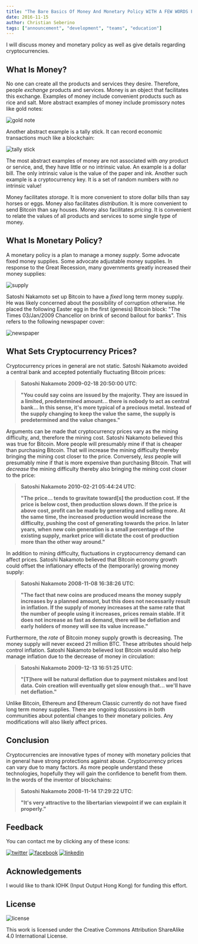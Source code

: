 ```yaml
---
title: "The Bare Basics Of Money And Monetary Policy WITH A FEW WORDS FROM SATOSHI NAKAMOTO"
date: 2016-11-15
author: Christian Seberino
tags: ["announcement", "development", "teams", "education"]
---
```


I will discuss money and monetary policy as well as give details regarding cryptocurrencies.

## What Is Money?

No one can create all the products and services they desire.  Therefore, people *exchange* products and services.   Money is an object that facilitates this exchange.  Examples of money include convenient products such as rice and salt.  More abstract examples of money include promissory notes like gold notes:

![gold note](./a72fc24c84.jpg)

Another abstract example is a tally stick.  It can record economic transactions much like a blockchain:

![tally stick](./a97229b244.jpg)

The most abstract examples of money are not associated with *any* product or service, and, they have little or no intrinsic value.  An example is a dollar bill.  The only intrinsic value is the value of the paper and ink.  Another such example is a cryptocurrency key.  It is a set of random numbers with *no* intrinsic value!

Money facilitates *storage*.  It is more convenient to store dollar bills than say horses or eggs.  Money also facilitates *distribution*.  It is more convenient to send Bitcoin than say houses.  Money also facilitates *pricing*.  It is convenient to relate the values of all products and services to some single type of money.

## What Is Monetary Policy?

A monetary policy is a plan to manage a money *supply*.  Some advocate fixed money supplies.  Some advocate adjustable money supplies.  In response to the Great Recession, many governments greatly increased their money supplies:

![supply](./dd5f4b1425.png)

Satoshi Nakamoto set up Bitcoin to have a *fixed* long term money supply.  He was likely concerned about the possibility of corruption otherwise.  He placed the following Easter egg in the first (genesis) Bitcoin block: "The Times 03/Jan/2009 Chancellor on brink of second bailout for banks".  This refers to the following newspaper cover:

![newspaper](./a7217eff78.jpg)

## What Sets Cryptocurrency Prices?

Cryptocurrency prices in general are not static.  Satoshi Nakamoto avoided a central bank and accepted potentially fluctuating Bitcoin prices:

> **Satoshi Nakamoto 2009-02-18 20:50:00 UTC**:
>
> **"You could say coins are issued by the majority. They are issued in a limited, predetermined amount... there is nobody to act as central bank... In this sense, it's more typical of a precious metal. Instead of the supply changing to keep the value the same, the supply is predetermined and the value changes."**

Arguments can be made that cryptocurrency prices vary as the mining difficulty, and, therefore the mining cost. Satoshi Nakamoto believed this was true for Bitcoin.  More people will presumably mine if that is cheaper than purchasing Bitcoin.  That will increase the mining difficulty thereby bringing the mining cost closer to the price. Conversely, *less* people will presumably mine if that is more expensive than purchasing Bitcoin.  That will *decrease* the mining difficulty thereby also bringing the mining cost closer to the price:

> **Satoshi Nakamoto 2010-02-21 05:44:24 UTC**:
>
> **"The price... tends to gravitate toward[s] the production cost.  If the price is below cost, then production slows down.  If the price is above cost, profit can be made by generating and selling more.  At the same time, the increased production would increase the difficulty, pushing the cost of generating towards the price. In later years, when new coin generation is a small percentage of the existing supply, market price will dictate the cost of production more than the other way around."**

In addition to mining difficulty, fluctuations in cryptocurrency demand can affect prices. Satoshi Nakamoto believed that Bitcoin economy growth could offset the inflationary effects of the (temporarily) growing money supply:

> **Satoshi Nakamoto 2008-11-08 16:38:26 UTC**:
>
> **"The fact that new coins are produced means the money supply increases by a planned amount, but this does not necessarily result in inflation. If the supply of money increases at the same rate that the number of people using it increases, prices remain stable. If it does not increase as fast as demand, there will be deflation and early holders of money will see its value increase."**

Furthermore, the *rate* of Bitcoin money supply growth is decreasing.  The money supply will never exceed 21 million BTC.  These attributes should help control inflation.  Satoshi Nakamoto believed lost Bitcoin would also help manage inflation due to the decrease of money in circulation:

> **Satoshi Nakamoto 2009-12-13 16:51:25 UTC**:
>
> **"[T]here will be natural deflation due to payment mistakes and lost data.  Coin creation will eventually get slow enough that... we'll have net deflation."**

Unlike Bitcoin, Ethereum and Ethereum Classic currently do not have fixed long term money supplies.  There are ongoing discussions in both communities about potential changes to their monetary policies.  Any modifications will also likely affect prices.

## Conclusion

Cryptocurrencies are innovative types of money with monetary policies that in general have strong protections against abuse.  Cryptocurrency prices can vary due to many factors.  As more people understand these technologies, hopefully they will gain the confidence to benefit from them.  In the words of the inventor of blockchains:

> **Satoshi Nakamoto 2008-11-14 17:29:22 UTC**:
>
> **"It's very attractive to the libertarian viewpoint if we can explain it properly."**

## Feedback

You can contact me by clicking any of these icons:

[![twitter](./fcbc8685c1.png)](https://twitter.com/chris_seberino) [![facebook](./fcbc627df9.png)](https://www.facebook.com/cseberino) [![linkedin](./fcbcf09c9e.png)](https://www.linkedin.com/in/christian-seberino-776897110)


## Acknowledgements

I would like to thank IOHK (Input Output Hong Kong) for funding this effort.

## License

![license](./88x31.png)

This work is licensed under the Creative Commons Attribution ShareAlike 4.0 International License.
